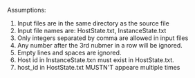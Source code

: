 Assumptions:
1. Input files are in the same directory as the source file
2. Input file names are: HostState.txt, InstanceState.txt
3. Only integers separated by comma are allowed in input files
4. Any number after the 3rd nubmer in a row will be ignored.
5. Empty lines and spaces are ignored.
6. Host id in InstanceState.txn must exist in HostState.txt.
7. host_id in HostState.txt MUSTN'T appeare multiple times
